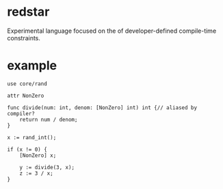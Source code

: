 # redstar

Experimental language focused on the of developer-defined compile-time constraints.

# example

```
use core/rand

attr NonZero

func divide(num: int, denom: [NonZero] int) int {// aliased by compiler?
    return num / denom;
}

x := rand_int();

if (x != 0) {
    [NonZero] x;

    y := divide(3, x);
    z := 3 / x;
}
```
